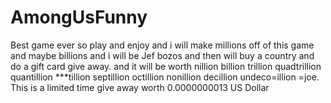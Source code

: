# AmongUsFunny
Best game ever so play and enjoy and i will make millions off of this game and maybe billions and i will be Jef bozos and then  will buy a country and do a  gift card give away. and it will be worth nillion billion trillion quadtrillion quantillion ***tillion septillion octillion nonillion decillion undeco=illion =joe. This is a limited time give away worth 0.0000000013 US Dollar
